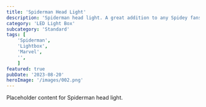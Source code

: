```yaml
---
title: 'Spiderman Head Light'
description: 'Spiderman head light. A great addition to any Spidey fans gameroom office or bedroom'
category: 'LED Light Box'
subcategory: 'Standard'
tags: [
    'Spiderman', 
    'Lightbox', 
    'Marvel', 
    '',
    ]
featured: true
pubDate: '2023-08-20'
heroImage: '/images/002.png'
---
```


Placeholder content for Spiderman head light.